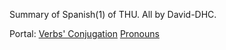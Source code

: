 Summary of Spanish(1) of THU.
All by David-DHC.

Portal:
[Verbs' Conjugation](https://david-dhc.github.io/Spanish-1/Conjugation.html)
[Pronouns](https://david-dhc.github.io/Spanish-1/Pronouns.html)
